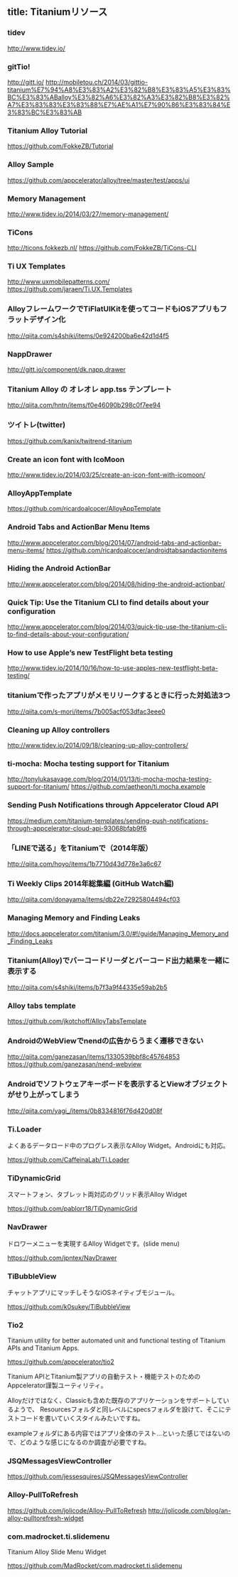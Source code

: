 title: Titaniumリソース
---

### tidev

http://www.tidev.io/

### gitTio!

http://gitt.io/
http://mobiletou.ch/2014/03/gittio-titanium%E7%94%A8%E3%83%A2%E3%82%B8%E3%83%A5%E3%83%BC%E3%83%ABalloy%E3%82%A6%E3%82%A3%E3%82%B8%E3%82%A7%E3%83%83%E3%83%88%E7%AE%A1%E7%90%86%E3%83%84%E3%83%BC%E3%83%AB

### Titanium Alloy Tutorial

https://github.com/FokkeZB/Tutorial

### Alloy Sample

https://github.com/appcelerator/alloy/tree/master/test/apps/ui

### Memory Management

http://www.tidev.io/2014/03/27/memory-management/

### TiCons

http://ticons.fokkezb.nl/
https://github.com/FokkeZB/TiCons-CLI

### Ti UX Templates

http://www.uxmobilepatterns.com/
https://github.com/jaraen/Ti.UX.Templates

### AlloyフレームワークでTiFlatUIKitを使ってコードもiOSアプリもフラットデザイン化

http://qiita.com/s4shiki/items/0e924200ba6e42d1d4f5


### NappDrawer 

http://gitt.io/component/dk.napp.drawer

### Titanium Alloy の オレオレ app.tss テンプレート

http://qiita.com/hntn/items/f0e46090b298c0f7ee94

### ツイトレ(twitter)

https://github.com/kanix/twitrend-titanium

### Create an icon font with IcoMoon

http://www.tidev.io/2014/03/25/create-an-icon-font-with-icomoon/

### AlloyAppTemplate

https://github.com/ricardoalcocer/AlloyAppTemplate


### Android Tabs and ActionBar Menu Items

http://www.appcelerator.com/blog/2014/07/android-tabs-and-actionbar-menu-items/
https://github.com/ricardoalcocer/androidtabsandactionitems

### Hiding the Android ActionBar

http://www.appcelerator.com/blog/2014/08/hiding-the-android-actionbar/

### Quick Tip: Use the Titanium CLI to find details about your configuration

http://www.appcelerator.com/blog/2014/03/quick-tip-use-the-titanium-cli-to-find-details-about-your-configuration/

### How to use Apple’s new TestFlight beta testing

http://www.tidev.io/2014/10/16/how-to-use-apples-new-testflight-beta-testing/

### titaniumで作ったアプリがメモリリークするときに行った対処法3つ

http://qiita.com/s-mori/items/7b005acf053dfac3eee0


### Cleaning up Alloy controllers

http://www.tidev.io/2014/09/18/cleaning-up-alloy-controllers/

### ti-mocha: Mocha testing support for Titanium

http://tonylukasavage.com/blog/2014/01/13/ti-mocha-mocha-testing-support-for-titanium/
https://github.com/aetheon/ti.mocha.example

### Sending Push Notifications through Appcelerator Cloud API

https://medium.com/titanium-templates/sending-push-notifications-through-appcelerator-cloud-api-93068bfab9f6


### 「LINEで送る」をTitaniumで（2014年版）

http://qiita.com/hoyo/items/1b7710d43d778e3a6c67

### Ti Weekly Clips 2014年総集編 (GitHub Watch編)

http://qiita.com/donayama/items/db22e72925804494cf03

### Managing Memory and Finding Leaks

http://docs.appcelerator.com/titanium/3.0/#!/guide/Managing_Memory_and_Finding_Leaks

### Titanium(Alloy)でバーコードリーダとバーコード出力結果を一緒に表示する

http://qiita.com/s4shiki/items/b7f3a9f44335e59ab2b5

### Alloy tabs template

https://github.com/jkotchoff/AlloyTabsTemplate

### AndroidのWebViewでnendの広告からうまく遷移できない

http://qiita.com/ganezasan/items/1330539bbf8c45764853
https://github.com/ganezasan/nend-webview

### Androidでソフトウェアキーボードを表示するとViewオブジェクトがせり上がってしまう

http://qiita.com/yagi_/items/0b8334816f76d420d08f

### Ti.Loader

よくあるデータロード中のプログレス表示なAlloy Widget。Androidにも対応。

https://github.com/CaffeinaLab/Ti.Loader

### TiDynamicGrid

スマートフォン、タブレット両対応のグリッド表示Alloy Widget

https://github.com/pablorr18/TiDynamicGrid

### NavDrawer

ドロワーメニューを実現するAlloy Widgetです。(slide menu)

https://github.com/jpntex/NavDrawer

### TiBubbleView

チャットアプリにマッチしそうなiOSネイティブモジュール。

https://github.com/k0sukey/TiBubbleView

### Tio2

Titanium utility for better automated unit and functional testing of Titanium APIs and Titanium Apps.

https://github.com/appcelerator/tio2

Titanium APIとTitanium製アプリの自動テスト・機能テストのためのAppcelerator謹製ユーティリティ。

Alloyだけではなく、Classicも含めた既存のアプリケーションをサポートしているようで、 Resourcesフォルダと同レベルにspecsフォルダを設けて、そこにテストコードを書いていくスタイルみたいですね。

exampleフォルダにある内容ではアプリ全体のテスト…といった感じではないので、どのような感じになるのか調査が必要ですね。

### JSQMessagesViewController

https://github.com/jessesquires/JSQMessagesViewController

### Alloy-PullToRefresh

https://github.com/jolicode/Alloy-PullToRefresh
http://jolicode.com/blog/an-alloy-pulltorefresh-widget

### com.madrocket.ti.slidemenu

Titanium Alloy Slide Menu Widget

https://github.com/MadRocket/com.madrocket.ti.slidemenu
